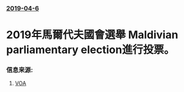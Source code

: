 ### [2019-04-6](/news/2019/04/6/index.md)

##### 
# 2019年馬爾代夫國會選舉 Maldivian parliamentary election進行投票。 




### 信息来源:

1. [VOA](https://www.voanews.com/a/leaders-party-declares-landslide-win-in-maldives/4865240.html)
